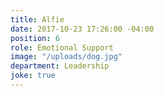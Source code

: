 ```yaml
---
title: Alfie
date: 2017-10-23 17:26:00 -04:00
position: 6
role: Emotional Support
image: "/uploads/dog.jpg"
department: Leadership
joke: true
---
```


